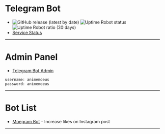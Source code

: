 # Telegram Bot

- ![GitHub release (latest by date)](https://img.shields.io/github/v/release/animemoeus/telegram-bot?color=green) ![Uptime Robot status](https://img.shields.io/uptimerobot/status/m792813817-4078225bff158102d312f102) ![Uptime Robot ratio (30 days)](https://img.shields.io/uptimerobot/ratio/m792813817-4078225bff158102d312f102)
- [Service Status](https://stats.uptimerobot.com/GKy6liBGw7/792813817)

---

# Admin Panel

- [Telegram Bot Admin](https://telegram-bot.animemoe.us/admin)

```plaintext
username: animemoeus
password: animemoeus
```

---

# Bot List

- [Moegram Bot](https://t.me/moegram_bot) - Increase likes on Instagram post

---

